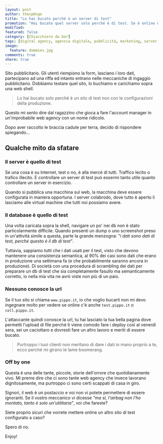```yaml
---
layout: post
author: thesp0nge
title: "Lo hai bucato perché è un server di test"
promotion: "Hai bucato quel server solo perché è di test. Se è online è un obiettivo, sei d'accordo?"
modified: 
featured: false
category: [Chiacchiere da bar]
tags: [digital agency, agenzia digitale, pubblicità, marketing, server di test, ignoranti digitali, internet, social, yo yo]
image:
  feature: dummies.jpg
comments: true
share: true
---
```


Sito pubblicitario. Gli utenti riempiono la form, lasciano i loro dati,
partecipano ad una riffa ed intanto entrano nelle meccaniche di ingaggio
pubblicitario. Dobbiamo testare quel sito, lo buchiamo e carichiamo sopra una
web shell.

> Lo hai bucato solo perché è un sito di test non con le configurazioni della
> produzione.

Questo mi sento dire dal ragazzino che gioca a fare l'account manager in
un'improbabile web agency con un nome ridicolo.

Dopo aver raccolto le braccia cadute per terra, decido di rispondere
spiegando...

## Qualche mito da sfatare

### Il server è quello di test

Se una cosa è su Internet, test o no, è alla mercé di tutti. Traffico lecito o
trafico illecito. E controllare un server di test può essermi tanto utile
quanto controllare un server in esercizio.

Quando si pubblica una macchina sul web, la macchina deve essere configurata in
maniera opportuna. I server colabrodo, dove tutto è aperto li lasciamo alle
virtual machine che tutti noi possiamo avere.

### Il database è quello di test

Una volta caricata sopra la shell, navigare un po' nei db non è stato
particolarmente difficile. Quando presenti un dump o uno screenshot preso in
un'attività simile a questa, parte la grande menzogna: _"i dati sono dati di
test, perché questo è il db di test"_.

Tuttavia, sappiamo tutti che i dati usati per il test, visto che devono
mantenere una consistenza semantica, al 90% dei casi sono dati che erano in
produzione una settimana fa (e che probabilmente saranno ancora in produzione).
Di società con una procedura di scrambling dei dati per preparare un db di test
che sia completamente fasullo ma semanticamente corretto, io nella mia vita ne
avrò viste non più di un paio.

### Nessuno conosce la url

Se il tuo sito si chiama ```www.pippo.it```, io che voglio bucarti non mi devo
ingegnare molto per vedere se online c'è anche ```test.pippo.it``` o
```coll.pippo.it```.

L'attaccante quindi conosce la url, tu hai lasciato la tua bella pagina dove
permetti l'upload di file perché ti viene comodo fare i deploy così al venerdì
sera, sei un caciottaro e dovresti fare un altro lavoro e meriti di essere
bucato.

> Purtroppo i tuoi clienti non meritano di dare i dati in mano proprio a te,
> ecco perché mi girano le lame boomerang.

### Off by one

Questa è una delle tante, piccole, storie dell'orrore che quotidianamente vivo.
Mi preme dire che ci sono tante web agency che invece lavorano dignitosamente,
ma purtroppo ci sono certi scappati di casa in giro.

Signori, il web è un postaccio e voi non vi potete permettere di essere
ignoranti. Se il vostro meccanico vi dicesse _"ma sì, l'airbag non l'ho
montato, tanto è solo un'utilitaria"_, voi che fareste?

Siete proprio sicuri che vorrete mettere online un altro sito di test
configurato a caso?

Spero di no.

Enjoy!
